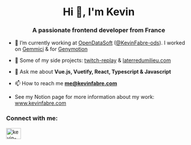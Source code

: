 <h1 align="center">Hi 👋, I'm Kevin</h1>
<h3 align="center">A passionate frontend developer from France</h3>


- 🔭 I’m currently working at [OpenDataSoft](https://www.opendatasoft.com) ([@KevinFabre-ods](https://github.com/KevinFabre-ods)). I worked on [Gemmici](https://www.gemmici.com) & for [Genymotion](https://www.genymotion.com/)

- 🧪 Some of my side projects: [twitch-replay](https://www.twitch-replay.com/) & [laterredumilieu.com](https://www.laterredumilieu.com/)

- 💬 Ask me about **Vue.js, Vuetify, React, Typescript & Javascript**

- 📫 How to reach me **me@kevinfabre.com**

- See my Notion page for more information about my work: <a href="http://www.kevinfabre.com" target="blank">www.kevinfabre.com</a>

<p align="left">
<h3 align="left">Connect with me:</h3>
<a href="https://linkedin.com/in/kevin-fabre" target="blank"><img align="center" src="https://cdn.jsdelivr.net/npm/simple-icons@3.0.1/icons/linkedin.svg" alt="kevin-fabre" height="30" width="40" /></a>

